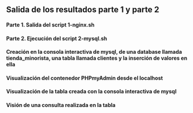 ## Salida de los resultados parte 1 y parte 2

#### Parte 1. Salida del script 1-nginx.sh 

#### Parte 2. Ejecución del script 2-mysql.sh

#### Creación en la consola interactiva de mysql, de una database llamada tienda_minorista, una tabla llamada clientes y la inserción de valores en ella

#### Visualización del contenedor PHPmyAdmin desde el localhost

#### Visualización de la tabla creada con la consola interactiva de mysql 

#### Visión de una consulta realizada en la tabla 


